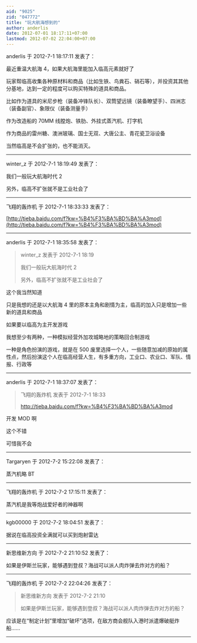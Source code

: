 ```yaml
---
aid: "9025"
zid: "047772"
title: "玩大航海想到的"
author: anderlis
date: 2012-07-01 18:17:11+07:00
lastmod: 2012-07-02 22:04:00+07:00
---
```


anderlis 于 2012-7-1 18:17:11 发表了：

最近重温大航海 4，如果大航海里能加入临高元素就好了

玩家帮临高收集各种原材料和商品（比如生铁、鸟粪石、硝石等），并投资其其他分基地，达到一定的程度可以购买特殊的道具和商品。

比如作为道具的米尼步枪（装备冲锋队长）、双筒望远镜（装备瞭望手）、四洲志（装备副官）、象限仪（装备测量手）

作为改造船的 70MM 线膛炮、铁肋、外挂式蒸汽机、打字机

作为商品的雷州糖、澳洲玻璃、国士无双、大唐公主、青花瓷卫浴设备

当然临高是不会扩张的，也不能消灭。

---

winter_z 于 2012-7-1 18:19:49 发表了：

我们一般玩大航海时代 2

另外，临高不扩张就不是工业社会了

---

飞翔的轰炸机 于 2012-7-1 18:33:33 发表了：

[http://tieba.baidu.com/f?kw=%B4%F3%BA%BD%BA%A3mod](http://tieba.baidu.com/f?kw=%B4%F3%BA%BD%BA%A3mod)

---

anderlis 于 2012-7-1 18:35:58 发表了：

> winter_z 发表于 2012-7-1 18:19
>
> 我们一般玩大航海时代 2
>
> 另外，临高不扩张就不是工业社会了

这个我当然知道

只是我想的还是以大航海 4 里的原本主角和剧情为主，临高的加入只是增加一些新的道具和商品

如果要以临高为主开发游戏

我想至少有两种，一种模拟经营外加攻城略地的策略回合制游戏

一种是角色扮演的游戏，就是在 500 废里选择一个人，一些随意加减的原始的属性点，然后扮演这个人在临高经营人生，有多重方向，工业口、农业口、军队、情报、行政等

---

anderlis 于 2012-7-1 18:37:07 发表了：

> 飞翔的轰炸机 发表于 2012-7-1 18:33
>
> http://tieba.baidu.com/f?kw=%B4%F3%BA%BD%BA%A3mod

开发 MOD 啊

这个不错

可惜我不会

---

Targaryen 于 2012-7-2 15:22:08 发表了：

蒸汽机略 BT

---

飞翔的轰炸机 于 2012-7-2 17:15:11 发表了：

蒸汽机是我等炮战爱好者的神器啊

---

kgb00000 于 2012-7-2 18:04:51 发表了：

据说在临高投资全满就可以买到炮射雷达

---

新思维新方向 于 2012-7-2 21:10:52 发表了：

如果是伊斯兰玩家，能够遇到登叔？海战可以派人肉炸弹去炸对方的船？

---

飞翔的轰炸机 于 2012-7-2 22:04:26 发表了：

> 新思维新方向 发表于 2012-7-2 21:10
>
> 如果是伊斯兰玩家，能够遇到登叔？海战可以派人肉炸弹去炸对方的船？

应该是在“制定计划”里增加“破坏”选项，在敌方商会舰队入港时派遣爆破艇炸船……

---
